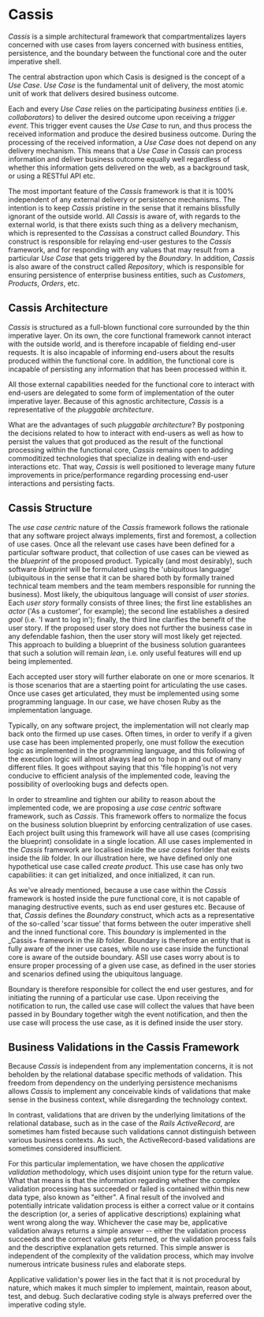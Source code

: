 # Cassis

*Cassis* is a simple architectural framework that compartmentalizes layers concerned with use cases from layers concerned with business entities, persistence, and the boundary between the functional core and the outer imperative shell.

The central abstraction upon which Casis is designed is the concept of a *Use Case*. *Use Case* is the fundamental unit of delivery, the most atomic unit of work that delivers desired business outcome.

Each and every *Use Case* relies on the participating *business entities* (i.e. *collaborators*) to deliver the desired outcome upon receiving a *trigger event*. This trigger event causes the *Use Case* to run, and thus process the received information and produce the desired business outcome. During the processing of the received information, a *Use Case* does not depend on any delivery mechanism. This means that a *Use Case* in *Cassis* can process information and deliver business outcome equally well regardless of whether this information gets delivered on the web, as a background task, or using a RESTful API etc.

The most important feature of the *Cassis* framework is that it is 100% independent of any external delivery or persistence mechanisms. The intention is to keep *Cassis* pristine in the sense that it remains blissfully ignorant of the outside world. All *Cassis* is aware of, with regards to the external world, is that there exists such thing as a delivery mechanism, which is represented to the *Cassis*as a construct called *Boundary*. This construct is responsible for relaying end-user gestures to the *Cassis* framework, and for responding with any values that may result from a particular *Use Case* that gets triggered by the *Boundary*. In addition, *Cassis* is also aware of the construct called *Repository*, which is responsible for ensuring persistence of enterprise business entities, such as *Customers*, *Products*, *Orders*, etc.


## Cassis Architecture

_Cassis_ is structured as a full-blown functional core surrounded by the thin imperative layer. On its own, the core functional framework cannot interact with the outside world, and is therefore incapable of fielding end-user requests. It is also incapable of informing end-users about the results produced within the functional core. In addition, the functional core is incapable of persisting any information that has been processed within it.

All those external capabilities needed for the functional core to interact with end-users are delegated to some form of implementation of the outer imperative layer. Because of this agnostic architecture, _Cassis_ is a representative of the _pluggable architecture_.

What are the advantages of such _pluggable architecture_? By postponing the decisions related to how to interact with end-users as well as how to persist the values that got produced as the result of the functional processing within the functional core, _Cassis_ remains open to adding commoditized technologies that specialize in dealing with end-user interactions etc. That way, _Cassis_ is well positioned to leverage many future improvements in price/performance regarding processing end-user interactions and persisting facts.


## Cassis Structure

The _use case centric_ nature of the _Cassis_ framework follows the rationale that any software project always implements, first and foremost, a collection of use cases. Once all the relevant use cases have been defined for a particular software product, that collection of use cases can be viewed as the _blueprint_ of the proposed product. Typically (and most desirably), such software _blueprint_ will be formulated using the 'ubiquitous language' (ubiquitous in the sense that it can be shared both by formally trained technical team members and the team members responsible for running the business). Most likely, the ubiquitous language will consist of _user stories_. Each _user story_ formally consists of three lines; the first line establishes an _actor_ ('As a customer', for example); the second line establishes a desired _goal_ (i.e. 'I want to log in'); finally, the third line clarifies the benefit of the user story. If the proposed user story does not further the business case in any defendable fashion, then the user story will most likely get rejected. This approach to building a blueprint of the business solution guarantees that such a solution will remain _lean_, i.e. only useful features will end up being implemented.

Each accepted user story will further elaborate on one or more scenarios. It is those scenarios that are a staerting point for articulating the use cases. Once use cases get articulated, they must be implemented using some programming language. In our case, we have chosen Ruby as the implementation language.

Typically, on any software project, the implementation will not clearly map back onto the firmed up use cases. Often times, in order to verify if a given use case has been implemented properly, one must follow the execution logic as implemented in the programming language, and this following of the execution logic will almost always lead on to hop in and out of many different files. It goes withpout saying that this 'file hopping'is not very conducive to efficient analysis of the implemented code, leaving the possibility of overlooking bugs and defects open.

In order to streamline and tighten our ability to reason about the implemented code, we are proposing a _use case centric_ software framework, such as _Cassis_. This framework offers to normalize the focus on the business solution blueprint by enforcing centralization of use cases. Each project built using this framework will have all use cases (comprising the blueprint) consolidate in a single location. All use cases implemented in the _Cassis_ framework are localised inside the _use cases_ forlder that exists inside the _lib_ folder. In our illustration here, we have defined only one hypothetical use case called _create product_. This use case has only two capabilities: it can get initialized, and once initialized, it can run.

As we've already mentioned, because a use case within the _Cassis_ framework is hosted inside the pure functional core, it is not capable of managing destructive events, such as end user gestures etc. Because of that, _Cassis_ defines the *Boundary* construct, which acts as a representative of the so-called 'scar tissue' that forms between the outer imperative shell and the inned functional core. This _boundary_ is implemented in the _Cassis+ framework in the _lib_ folder. Boundary is therefore an entity that is fully aware of the inner use cases, while no use case inside the functional core is aware of the outside boundary. ASll use cases worry about is to ensure proper processing of a given use case, as defined in the user stories and scenarios defined using the ubiquitous language.

Boundary is therefore responsible for collect the end user gestures, and for initiating the running of a particular use case. Upon receiving the notification to run, the called use case will collect the values that have been passed in by Boundary together witgh the event notification, and then the use case will process the use case, as it is defined inside the user story.


## Business Validations in the Cassis Framework

Because *Cassis* is independent from any implementation concerns, it is not beholden by the relational database specific methods of validation. This freedom from dependency on the underlying persistence mechanisms allows *Cassis* to implement any conceivable kinds of validations that make sense in the business context, while disregarding the technology context.

In contrast, validations that are driven by the underlying limitations of the relational database, such as in the case of the *Rails ActiveRecord*, are sometimes ham fisted because such validations cannot distinguish between various business contexts. As such, the ActiveRecord-based validations are sometimes considered insufficient.

For this particular implementation, we have chosen the *applicative validation* methodology, which uses disjoint union type for the return value. What that means is that the information regarding whether the complex validation processing has succeeded or failed is contained within this new data type, also known as "either". A final result of the involved and potentially intricate validation process is either a correct value or it contains the description (or, a series of applicative descriptions) explaining what went wrong along the way. Whichever the case may be, applicative validation always returns a simple answer -- either the validation process succeeds and the correct value gets returned, or the validation process fails and the descriptive explanation gets returned. This simple answer is independent of the complexity of the validation process, which may involve numerous intricate business rules and elaborate steps.

Applicative validation's power lies in the fact that it is not procedural by nature, which makes it much simpler to implement, maintain, reason about, test, and debug. Such declarative coding style is always preferred over the imperative coding style.